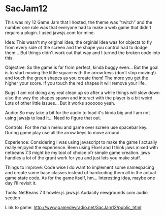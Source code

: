 SacJam12
========

This was my 12 Game Jam that I hosted, the theme was "twitch" and the number one rule was that everyone had to
make a web game that didn't require a plugin. I used jawsjs.com for mine. 

Idea: 
This wasn't my original idea, the orginial idea was for objects to fly from every side of the screen and the shape you
control had to dodge them... But things didn't work out that way and I turned the broken code into this.

Objective:
So the game is far from perfect, kinda buggy even... But the goal is to start moving the little square with the
arrow keys (don't stop moving!) and touch the green shapes as you create them! The more you get the higher your score.
If you touch the red shapes it will remove your life.

Bugs:
I am not doing any real clean up so after a while things will slow down also the way the shapes spawn and interact with
the player is a bit weird. Lots of other little issues... But it works soooooo yeah. 

Audio:
So may take a bit for the audio to load it's kinda big and I am not using jawsjs to load it... Need to figure that out.

Controls:
For the main menu and game over screen use spacebar key. During game play use all the arrow keys to move around.

Experience:
Considering I was using javascript to make the game I actually really enjoyed the experience. Been using Flixel and I
think jaws mixed with netbeans 7.3 might be my tool of choice ofr simple game creation. jaws handles a lot of the grunt
work for you and just lets you make stuff. 

Things to improve:
Code wise I do want to implement some namespacing and create some base classes instead of hardcoding them all in the 
actual game state code. As for the game itself, hm... Interesting idea, maybe one day i'll revisit it. 

Tools:
NetBeans 7.3
howler.js
jaws.js
Audacity
newgrounds.com audio section


Link to game: http://www.gamedevradio.net/SacJam12/public_html
